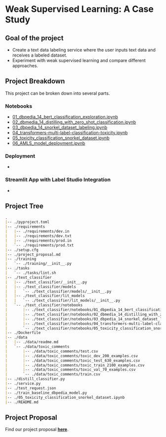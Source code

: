 # Weak Supervised Learning: A Case Study

## Goal of the project

- Create a text data labeling service where the user inputs text data and receives a labeled dataset.
- Experiment with weak supervised learning and compare different approaches.

## Project Breakdown

This project can be broken down into several parts.

### Notebooks

* [01_dbpedia_14_bert_classification_exploration.ipynb](https://github.com/JayThibs/Weak-Supervised-Learning-Case-Study/blob/main/text_classifier/notebooks/01_dbpedia_14_bert_classification_exploration.ipynb)
* [02_dbmedia_14_distilling_with_zero_shot_classification.ipynb](https://github.com/JayThibs/Weak-Supervised-Learning-Case-Study/blob/main/text_classifier/notebooks/02_dbmedia_14_distilling_with_zero_shot_classification.ipynb)
* [03_dbpedia_14_snorkel_dataset_labeling.ipynb](https://github.com/JayThibs/Weak-Supervised-Learning-Case-Study/blob/main/text_classifier/notebooks/03_dbpedia_14_snorkel_dataset_labeling.ipynb)
* [04_transformers-multi-label-classification-toxicity.ipynb](https://github.com/JayThibs/Weak-Supervised-Learning-Case-Study/blob/main/text_classifier/notebooks/04_transformers-multi-label-classification-toxicity.ipynb)
* [05_toxicity_classification_snorkel_dataset.ipynb](https://github.com/JayThibs/Weak-Supervised-Learning-Case-Study/blob/main/text_classifier/notebooks/05_toxicity_classification_snorkel_dataset.ipynb)
* [06_AMLS_model_deployment.ipynb](https://github.com/JayThibs/Weak-Supervised-Learning-Case-Study/blob/main/text_classifier/notebooks/06_AMLS_model_deployment.ipynb)

### Deployment

*

### Streamlit App with Label Studio Integration

*

## Project Tree

```md
.
|-- ./pyproject.toml
|-- ./requirements
|   |-- ./requirements/dev.in
|   |-- ./requirements/dev.txt
|   |-- ./requirements/prod.in
|   `-- ./requirements/prod.txt
|-- ./setup.cfg
|-- ./project_proposal.md
|-- ./training
|   `-- ./training/__init__.py
|-- ./tasks
|   `-- ./tasks/lint.sh
|-- ./text_classifier
|   |-- ./text_classifier/__init__.py
|   |-- ./text_classifier/models
|   |   `-- ./text_classifier/models/__init__.py
|   |-- ./text_classifier/lit_models
|   |   `-- ./text_classifier/lit_models/__init__.py
|   `-- ./text_classifier/notebooks
|       |-- ./text_classifier/notebooks/01_dbpedia_14_bert_classification_exploration.ipynb
|       |-- ./text_classifier/notebooks/02_dbmedia_14_distilling_with_zero_shot_classification.ipynb
|       |-- ./text_classifier/notebooks/03_dbpedia_14_snorkel_dataset_labeling.ipynb
|       |-- ./text_classifier/notebooks/04_transformers-multi-label-classification-toxicity.ipynb
|       `-- ./text_classifier/notebooks/05_toxicity_classification_snorkel_dataset.ipynb
|-- ./Dockerfile
|-- ./data
|   |-- ./data/readme.md
|   `-- ./data/toxic_comments
|       |-- ./data/toxic_comments/test.csv
|       |-- ./data/toxic_comments/toxic_dev_200_examples.csv
|       |-- ./data/toxic_comments/toxic_test_630_examples.csv
|       |-- ./data/toxic_comments/toxic_train_2100_examples.csv
|       |-- ./data/toxic_comments/toxic_val_70_examples.csv
|       `-- ./data/toxic_comments/train.csv
|-- ./distill_classifier.py
|-- ./service.py
|-- ./test_request.json
|-- ./train_baseline_dbpedia_model.py
|-- ./05_toxicity_classification_snorkel_dataset.ipynb
|-- ./README.md
```

## Project Proposal

Find our project proposal **[here](https://github.com/JayThibs/Weak-Supervised-Learning-Case-Study/blob/main/project_proposal.md)**.
